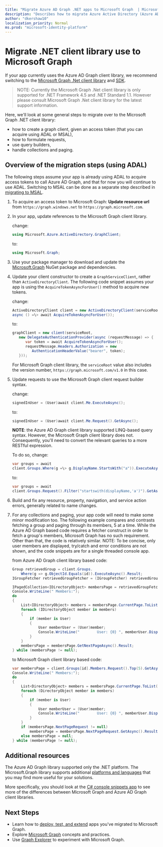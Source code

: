 ```yaml
---
title: "Migrate Azure AD Graph .NET apps to Microsoft Graph  | Microsoft Graph"
description: "Describes how to migrate Azure Active Directory (Azure AD) API apps to Microsoft Graph API."
author: "dkershaw10"
localization_priority: Normal
ms.prod: "microsoft-identity-platform"
---
```


# Migrate .NET client library use to Microsoft Graph

If your app currently uses the Azure AD Graph client library, we recommend switching to the [Microsoft Graph .Net client
library](https://www.nuget.org/packages/Microsoft.Graph) and [SDK](https://github.com/microsoftgraph/msgraph-sdk-dotnet).

>NOTE: Currently the Microsoft Graph .Net client library is only supported for .NET Framework 4.5 and .NET Standard 1.1.  However please consult Microsoft Graph .Net client library for the latest support information.

Here, we'll look at some general steps to migrate over to the Microsoft Graph .NET client library:

- how to create a graph client, given an access token (that you can acquire using ADAL or MSAL),
- how to formulate requests,
- use query builders,
- handle collections and paging.  

## Overview of the migration steps (using ADAL)

The following steps assume your app is already using ADAL to acquire access tokens to call Azure AD Graph, and that for now you will continue to use ADAL. Switching to MSAL can be done as a separate step described in [migrating to MSAL](migrate-azure-ad-graph-authentication-library#migrate-to-msal).

1. To acquire an access token to Microsoft Graph: **Update resource url** from `https://graph.windows.net` to `https://graph.microsoft.com`.

2. In your app, update references to the Microsoft Graph client library.  

    change:

    ``` csharp 
    using Microsoft.Azure.ActiveDirectory.GraphClient;
    ```

    to:

    ``` csharp
    using Microsoft.Graph;
    ```

3. Use your package manager to download and update the [Microsoft.Graph](https://www.nuget.org/packages/Microsoft.Graph/) NuGet package and dependencies.

4. Update your client constructor to create a `GraphServiceClient`, rather than `ActiveDirectoryClient`.  The following code snippet assumes your app is using the `AcquireTokenAsyncForUser()` method to acquire new tokens.

    change:

    ``` csharp
    ActiveDirectoryClient client = new ActiveDirectoryClient(serviceRoot,
    async () =\> await AcquireTokenAsyncForUser());
    ```

    to:

    ``` csharp
    graphClient = new client(serviceRoot,
       new DelegateAuthenticationProvider(async (requestMessage) => {
          var token = await AcquireTokenAsyncForUser();
          requestMessage.Headers.Authorization = new
             AuthenticationHeaderValue("bearer", token);
       }));
    ```

    For Microsoft Graph client library, the `serviceRoot` value also includes the
version number, `https://graph.microsoft.com/v1.0` in this case.

1. Update requests to use the Microsoft Graph client request builder
    syntax.

    change:

    ``` csharp
    signedInUser = (User)await client.Me.ExecuteAsync();
    ```

    to:

    ``` csharp
    signedInUser = (User)await client.Me.Request().GetAsync();
    ```

    **NOTE**: the Azure AD Graph client library supported LINQ-based query
    syntax. However, the Microsoft Graph client library does not.  Consequently, you'll need to convert the relevant queries to a more RESTful expression.  

    To do so, change:

    ``` csharp
    var groups = await
    client.Groups.Where(g =\> g.DisplayName.StartsWith("a")).ExecuteAsync();
    ```

    to:

    ``` csharp
    var groups = await
    client.Groups.Request().Filter("startswith(displayName,'a')").GetAsync();
    ```

2. Build and fix any resource, property, navigation, and service action errors, generally related to name changes.
3. For any collections and paging, your app code will need to make some minor modification too.  The following example compares and contrasts fetching a group and paging through its members, 5 at a time. While the Azure AD Graph based code requires a fetcher construct in order to fetch a group's members, Microsoft Graph has no such requirement. Other than that, the code is relatively similar.  NOTE: To be concise, only user members are displayed, try/catch and error conditions are not shown, and the code snippets are for a single threaded console app.

    from Azure AD Graph client library based code:

    ```csharp
    Group retrievedGroup = client.Groups.
        Where(g => g.ObjectId.Equals(id)).ExecuteAsync().Result;
    IGroupFetcher retrievedGroupFetcher = (IGroupFetcher) retrievedGroup;

    IPagedCollection<IDirectoryObject> membersPage = retrievedGroupFetcher.Members.Take(5).ExecuteAsync().Result;
    Console.WriteLine(" Members:");
    do
    {
        List<IDirectoryObject> members = membersPage.CurrentPage.ToList();
        foreach (IDirectoryObject member in members)
        {
            if (member is User)
            {
                User memberUser = (User)member;
                Console.WriteLine("        User: {0} ", memberUser.DisplayName);
            }
        }
        membersPage = membersPage.GetNextPageAsync().Result;
    } while (membersPage != null);

    ```

    to Microsoft Graph client library based code:

    ```csharp
    var membersPage = client.Groups[id].Members.Request().Top(5).GetAsync().Result;
    Console.WriteLine(" Members:");
    do
    {
        List<DirectoryObject> members = membersPage.CurrentPage.ToList();
        foreach (DirectoryObject member in members)
        {
            if (member is User)
            {
                User memberUser = (User)member;
                Console.WriteLine("        User: {0} ", memberUser.DisplayName);
            }
        }
        if (membersPage.NextPageRequest != null)
            membersPage = membersPage.NextPageRequest.GetAsync().Result;
        else membersPage = null;
    } while (membersPage != null);

    ```

## Additional resources

The Azure AD Graph library supported only the .NET platform.  The Microsoft.Graph library supports additional [platforms and languages](https://developer.microsoft.com/graph/gallery/?filterBy=Samples,SDKs) that you may find more useful for your solutions.

More specifically, you should look at the [C# console snippets app](https://github.com/microsoftgraph/console-csharp-snippets-sample) to see more of the differences between Microsoft Graph and Azure AD Graph client libraries.

## Next Steps

- Learn how to [deploy, test, and extend](/graph/migrate-azure-ad-graph-deploy-test-extend) apps you've migrated to Microsoft Graph.
- Explore [Microsoft Graph](/graph/overview) concepts and practices.
- Use [Graph Explorer](https://aka.ms/ge) to experiment with Microsoft Graph.

